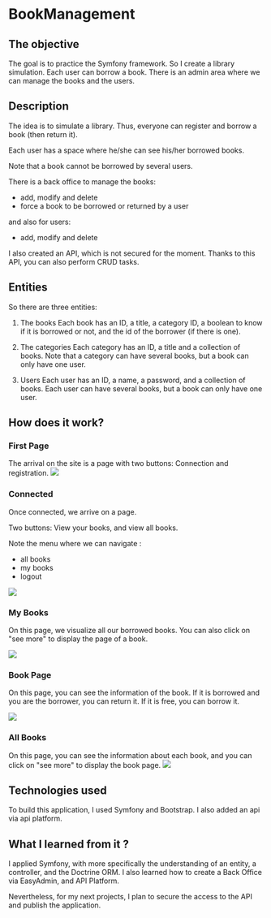 # BookManagement

## The objective 

The goal is to practice the Symfony framework. So I create a library simulation. Each user can borrow a book. There is an admin area where we can manage the books and the users.

## Description
The idea is to simulate a library.
Thus, everyone can register and borrow a book (then return it).

Each user has a space where he/she can see his/her borrowed books.

Note that a book cannot be borrowed by several users.

There is a back office to manage the books:
- add, modify and delete
- force a book to be borrowed or returned by a user

and also for users:
- add, modify and delete

I also created an API, which is not secured for the moment.
Thanks to this API, you can also perform CRUD tasks.



## Entities
So there are three entities:

1) The books
Each book has an ID, a title, a category ID, a boolean to know if it is borrowed or not, and the id of the borrower (if there is one).

2) The categories
Each category has an ID, a title and a collection of books.
Note that a category can have several books, but a book can only have one user.

3) Users
Each user has an ID, a name, a password, and a collection of books.
Each user can have several books, but a book can only have one user.


## How does it work?
### First Page
The arrival on the site is a page with two buttons: Connection and registration.
![](pictures_Github/firstpage.png)


### Connected
Once connected, we arrive on a page.

Two buttons: View your books, and view all books.

Note the menu where we can navigate :
- all books
- my books
- logout

![](pictures_Github/connected.png)

### My Books
On this page, we visualize all our borrowed books.
You can also click on "see more" to display the page of a book.

![](pictures_Github/yourbooks.png)

### Book Page
On this page, you can see the information of the book.
If it is borrowed and you are the borrower, you can return it.
If it is free, you can borrow it.

![](pictures_Github/bookPage.png)

### All Books
On this page, you can see the information about each book, and you can click on "see more" to display the book page.
![](pictures_Github/allbooks.png)

## Technologies used
To build this application, I used Symfony and Bootstrap.
I also added an api via api platform.

## What I learned from it ?

I applied Symfony, with more specifically the understanding of an entity, a controller, and the Doctrine ORM.
I also learned how to create a Back Office via EasyAdmin, and API Platform.

Nevertheless, for my next projects, I plan to secure the access to the API and publish the application.

